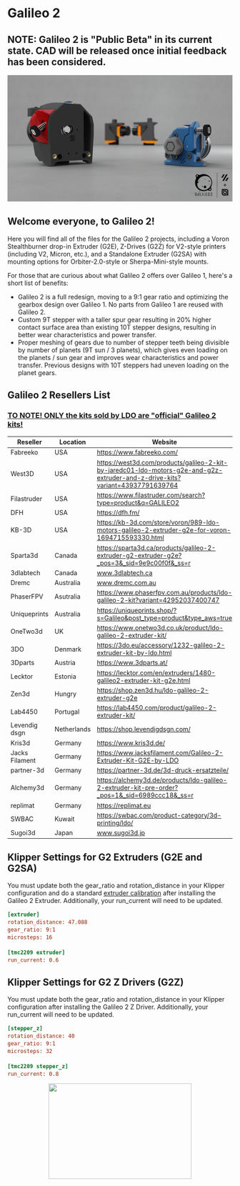 # Galileo 2

## NOTE: Galileo 2 is "Public Beta" in its current state.  CAD will be released once initial feedback has been considered.

![Image](./images/g2extruders.png)

## Welcome everyone, to Galileo 2!

Here you will find all of the files for the Galileo 2 projects, including a Voron Stealthburner drop-in Extruder (G2E), Z-Drives (G2Z) for V2-style printers (including V2, Micron, etc.), and a Standalone Extruder (G2SA) with mounting options for Orbiter-2.0-style or Sherpa-Mini-style mounts.

For those that are curious about what Galileo 2 offers over Galileo 1, here's a short list of benefits:
 * Galileo 2 is a full redesign, moving to a 9:1 gear ratio and optimizing the gearbox design over Galileo 1.  No parts from Galileo 1 are reused with Galileo 2.
 * Custom 9T stepper with a taller spur gear resulting in 20% higher contact surface area than existing 10T stepper designs, resulting in better wear characteristics and power transfer.
 * Proper meshing of gears due to number of stepper teeth being divisible by number of planets (9T sun / 3 planets), which gives even loading on the planets / sun gear and improves wear characteristics and power transfer.  Previous designs with 10T steppers had uneven loading on the planet gears.

## Galileo 2 Resellers List
### <ins>TO NOTE!  ONLY the kits sold by LDO are "official" Galileo 2 kits!</ins>

| Reseller        | Location      | Website                                                                                                                         |
|---------------- |-------------  |-------------------------------------------------------------------------------------------------------------------------------  |
|    Fabreeko     |     USA       | https://www.fabreeko.com/                                                                                                       |
|     West3D      |     USA       | https://west3d.com/products/galileo-2-kit-by-jaredc01-ldo-motors-g2e-and-g2z-extruder-and-z-drive-kits?variant=43937791639764   |
|   Filastruder   |     USA       | https://www.filastruder.com/search?type=product&q=GALILEO2                                                                      |
|       DFH       |     USA       | https://dfh.fm/                                                                                                                 |
|      KB-3D      |     USA       | https://kb-3d.com/store/voron/989-ldo-motors-galileo-2-extruder-g2e-for-voron-1694715593330.html                                |
|    Sparta3d     |    Canada     | https://sparta3d.ca/products/galileo-2-extruder-g2-extruder-g2e?_pos=3&_sid=9e9c00f0f&_ss=r                                     |
|    3dlabtech    |    Canada     | www.3dlabtech.ca                                                                                                                |
|      Dremc      |  Australia    | www.dremc.com.au                                                                                                                |
|    PhaserFPV    |  Asutralia    | https://www.phaserfpv.com.au/products/ldo-galileo-2-kit?variant=42952037400747                                                  |
|  Uniqueprints   |  Australia    | https://uniqueprints.shop/?s=Galileo&post_type=product&type_aws=true                                                            |
|    OneTwo3d     |      UK       | https://www.onetwo3d.co.uk/product/ldo-galileo-2-extruder-kit/                                                                  |
|       3DO       |   Denmark     | https://3do.eu/accessory/1232-galileo-2-extruder-kit-by-ldo.html                                                                |
|     3Dparts     |   Austria     | https://www.3dparts.at/                                                                                                         |
|     Lecktor     |   Estonia     | https://lecktor.com/en/extruders/1480-galileo2-extruder-kit-g2e.html                                                            |
|      Zen3d      |    Hungry     | https://shop.zen3d.hu/ldo-galileo-2-extruder-g2e                                                                                |
|     Lab4450     |   Portugal    | https://lab4450.com/product/galileo-2-extruder-kit/                                                                             |
|  Levendig dsgn  | Netherlands   | https://shop.levendigdsgn.com/                                                                                                  |
|     Kris3d      |   Germany     | https://www.kris3d.de/                                                                                                          |
| Jacks Filament  |   Germany     | https://www.jacksfilament.com/Galileo-2-Extruder-Kit-G2E-by-LDO                                                                 |
|   partner-3d    |   Germany     | https://partner-3d.de/3d-druck-ersatzteile/                                                                                     |
|    Alchemy3d    |   Germany     | https://alchemy3d.de/products/ldo-galileo-2-extruder-kit-pre-order?_pos=1&_sid=6989ccc18&_ss=r                                  |
|    replimat     |   Germany     | https://replimat.eu                                                                                                             |
|      SWBAC      |    Kuwait     |  https://swbac.com/product-category/3d-printing/ldo/                                                                            |
|     Sugoi3d     |    Japan      | www.sugoi3d.jp                                                                                                                  |

## Klipper Settings for G2 Extruders (G2E and G2SA)

You must update both the gear_ratio and rotation_distance in your Klipper configuration and do a standard
[extruder calibration](https://docs.vorondesign.com/build/startup/#extruder-calibration-e-steps) after installing the Galileo 2 Extruder. Additionally, your run_current will need to be updated.
```ini
[extruder]
rotation_distance: 47.088
gear_ratio: 9:1
microsteps: 16

[tmc2209 extruder]
run_current: 0.6
```

## Klipper Settings for G2 Z Drivers (G2Z)

You must update both the gear_ratio and rotation_distance in your Klipper configuration after installing the Galileo 2 Z Driver. Additionally, your run_current will need to be updated.
```ini
[stepper_z]
rotation_distance: 40
gear_ratio: 9:1
microsteps: 32

[tmc2209 stepper_z]
run_current: 0.8
```

<p align="center">
  <img width="320" height="214" src="./images/g2gears.gif" />
</p>
